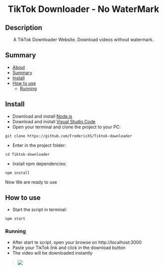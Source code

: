 <h1 align="center">TikTok Downloader - No WaterMark</h1>

## Description
<p align="center">A TikTok Downloader Website. Download videos without watermark.</p>

## Summary
<!--ts-->
   * [About](#description)
   * [Summary](#summary)
   * [Install](#install)
   * [How to use](#how-to-use)
      * [Running](#running)
<!--te-->

## Install

* Download and install [Node.js](https://nodejs.org/en)
* Download and install [Visual Studio Code](https://code.visualstudio.com)
* Open your terminal and clone the project to your PC:
```
git clone https://github.com/FredericXS/Tiktok-downloader
```
* Enter in the project folder:
```
cd Tiktok-downloader
```
* Install npm dependencies:
```
npm install
```

Now We are ready to use

## How to use

* Start the script in terminal:
```
npm start
```

### Running

* After start te script, open your browse on http://localhost:3000
* Paste your TikTok link and click in the download button
* The video will be downloaded instantly
> <img src="https://imgur.com/avgUnw1.jpeg">
